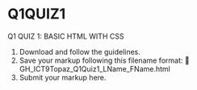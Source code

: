 # Q1QUIZ1
Q1 QUIZ 1: BASIC HTML WITH CSS

1. Download and follow the guidelines.
2. Save your markup following this filename format:
    🚨 GH_ICT9Topaz_Q1Quiz1_LName_FName.html
3. Submit your markup here.
